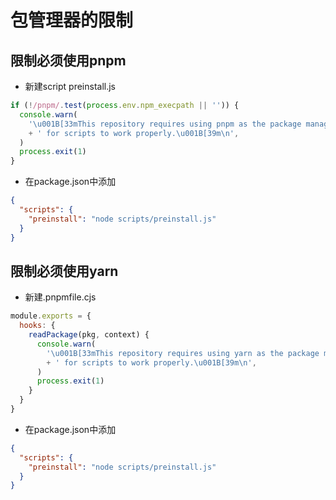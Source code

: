 # 包管理器的限制


## 限制必须使用pnpm
- 新建script preinstall.js

```js
if (!/pnpm/.test(process.env.npm_execpath || '')) {
  console.warn(
    '\u001B[33mThis repository requires using pnpm as the package manager '
    + ' for scripts to work properly.\u001B[39m\n',
  )
  process.exit(1)
}
```

- 在package.json中添加

```json
{
  "scripts": {
    "preinstall": "node scripts/preinstall.js"
  }
}

```

## 限制必须使用yarn
- 新建.pnpmfile.cjs

```js
module.exports = {
  hooks: {
    readPackage(pkg, context) {
      console.warn(
        '\u001B[33mThis repository requires using yarn as the package manager '
        + ' for scripts to work properly.\u001B[39m\n',
      )
      process.exit(1)
    }
  }
}
```

- 在package.json中添加

```json
{
  "scripts": {
    "preinstall": "node scripts/preinstall.js"
  }
}

```